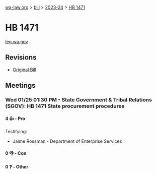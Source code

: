 [wa-law.org](/) > [bill](/bill/) > [2023-24](/bill/2023-24/) > [HB 1471](/bill/2023-24/hb/1471/)

# HB 1471
[leg.wa.gov](https://app.leg.wa.gov/billsummary?BillNumber=1471&Year=2023&Initiative=false)

## Revisions
* [Original Bill](1/)

## Meetings
### Wed 01/25 01:30 PM - State Government & Tribal Relations (SGOV): HB 1471 State procurement procedures
#### 4 👍 - Pro
Testifying:
* Jaime Rossman - Department of Enterprise Services

#### 0 👎 - Con

#### 0 ❓ - Other
